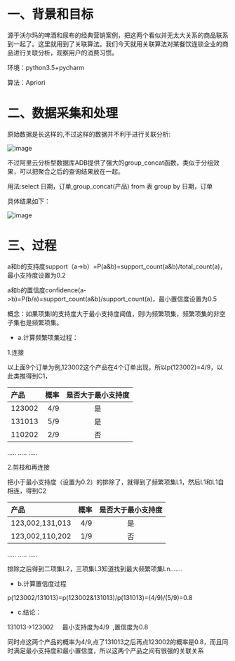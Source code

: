 # 一、背景和目标

源于沃尔玛的啤酒和尿布的经典营销案例，把这两个看似并无太大关系的商品联系到一起了。这里就用到了关联算法。我们今天就用关联算法对某餐饮连锁企业的商品进行关联分析，观察用户的消费习惯。

环境：python3.5+pycharm

算法：Apriori

# 二、数据采集和处理

原始数据是长这样的,不过这样的数据并不利于进行关联分析:  

![image](https://raw.githubusercontent.com/lbship/lbship.github.io/master/img/hadoop2.6/A1.png) 


不过阿里云分析型数据库ADB提供了强大的group_concat函数，类似于分组效果，可以把聚合之后的查询结果放在一起。

用法:select 日期，订单,group_concat(产品) from 表 group by 日期，订单

具体结果如下：


![image](https://raw.githubusercontent.com/lbship/lbship.github.io/master/img/hadoop2.6/A2.png)   

# 三、过程

a和b的支持度support（a->b）=P(a&b)=support_count(a&b)/total_count(a)，最小支持度设置为0.2

a和b的置信度confidence(a->b)=P(b/a)=support_count(a&b)/support_count(a)，最小置信度设置为0.5

概念：如果项集I的支持度大于最小支持度阈值，则I为频繁项集，频繁项集的非空子集也是频繁项集。

- a.计算频繁项集过程：

1.连接 

以上面9个订单为例,123002这个产品在4个订单出现，所以p(123002)=4/9，以此类推得到C1，

|产品|	概率|	是否大于最小支持度|
| :------| ------: | :------: |
|123002|	4/9	|是
|131013|	5/9|	是
|110202|	2/9|	否

…..	…..	…..  

2.剪枝和再连接

把小于最小支持度（设置为0.2）的排除了，就得到了频繁项集L1，然后L1和L1自相连，得到C2

|产品	|概率	|是否大于最小支持度|
| :------| ------: | :------: |
|123,002,131,013	|4/9|	是|
|123,002,110,202|	1/9|	否|

…..	…..	…..
 

排除之后得到二项集L2，三项集L3知道找到最大频繁项集Ln.......

- b.计算置信度过程

p(123002/131013)=p(123002&131013)/p(131013)=(4/9)/(5/9)=0.8

- c.结论：

131013->123002     最小支持度为4/9  ,置信度为0.8 

同时点这两个产品的概率为4/9,点了131013之后再点123002的概率是0.8，而且同时满足最小支持度和最小置信度，所以这两个产品之间有很强的关联关系
